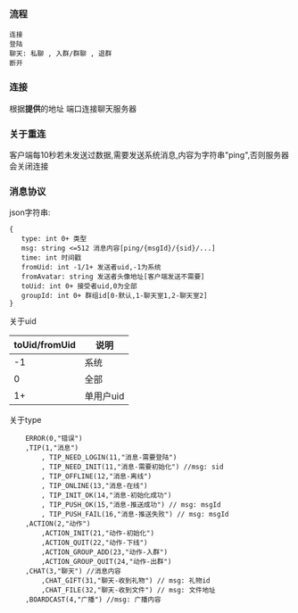 ### 流程

```
连接 
登陆 
聊天: 私聊 , 入群/群聊 , 退群
断开
```

### 连接

根据**提供**的地址 端口连接聊天服务器

### 关于重连

客户端每10秒若未发送过数据,需要发送系统消息,内容为字符串"ping",否则服务器会关闭连接

### 消息协议
json字符串:
```
{
   type: int 0+ 类型
   msg: string <=512 消息内容[ping/{msgId}/{sid}/...]
   time: int 时间戳
   fromUid: int -1/1+ 发送者uid,-1为系统
   fromAvatar: string 发送者头像地址[客户端发送不需要]
   toUid: int 0+ 接受者uid,0为全部
   groupId: int 0+ 群组id[0-默认,1-聊天室1,2-聊天室2]
}
```

关于uid

toUid/fromUid|说明
-|-
-1|系统
0|全部
1+|单用户uid

关于type
```
    ERROR(0,"错误")
    ,TIP(1,"消息")
        , TIP_NEED_LOGIN(11,"消息-需要登陆")
        , TIP_NEED_INIT(11,"消息-需要初始化") //msg: sid
        , TIP_OFFLINE(12,"消息-离线")
        , TIP_ONLINE(13,"消息-在线")
        , TIP_INIT_OK(14,"消息-初始化成功")
        , TIP_PUSH_OK(15,"消息-推送成功") // msg: msgId
        , TIP_PUSH_FAIL(16,"消息-推送失败") // msg: msgId
    ,ACTION(2,"动作")
        ,ACTION_INIT(21,"动作-初始化")
        ,ACTION_QUIT(22,"动作-下线")
        ,ACTION_GROUP_ADD(23,"动作-入群")
        ,ACTION_GROUP_QUIT(24,"动作-出群")
    ,CHAT(3,"聊天") //消息内容
        ,CHAT_GIFT(31,"聊天-收到礼物") // msg: 礼物id
        ,CHAT_FILE(32,"聊天-收到文件") // msg: 文件地址
    ,BOARDCAST(4,"广播") //msg: 广播内容
 ```
